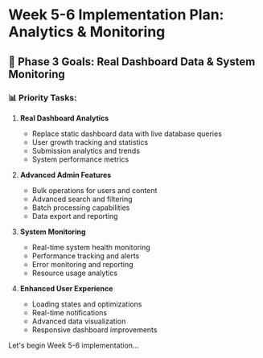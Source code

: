 # Week 5-6 Implementation Plan: Analytics & Monitoring

## 🎯 Phase 3 Goals: Real Dashboard Data & System Monitoring

### 📊 Priority Tasks:

1. **Real Dashboard Analytics**
   - Replace static dashboard data with live database queries
   - User growth tracking and statistics
   - Submission analytics and trends
   - System performance metrics

2. **Advanced Admin Features**
   - Bulk operations for users and content
   - Advanced search and filtering
   - Batch processing capabilities
   - Data export and reporting

3. **System Monitoring**
   - Real-time system health monitoring
   - Performance tracking and alerts
   - Error monitoring and reporting
   - Resource usage analytics

4. **Enhanced User Experience**
   - Loading states and optimizations
   - Real-time notifications
   - Advanced data visualization
   - Responsive dashboard improvements

Let's begin Week 5-6 implementation...
